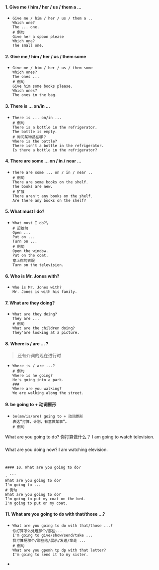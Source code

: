 #### 1. Give me / him / her / us / them a ...

- ```
  Give me / him / her / us / them a ..
  Which one?
  The ... one.
  # 例句
  Give her a spoon please
  Which one?
  The small one.
  ```

#### 2. Give me / him / her / us / them some

- ```
  Give me / him / her / us / them some
  Which ones?
  The ones ...
  # 例句
  Give him some books please.
  Which ones?
  The ones in the bag.
  ```

#### 3. There is ... on/in ...

- ```
  There is ... on/in ...
  # 例句
  There is a bottle in the refrigerator.
  The bottle is empty.
  # 询问某物品在哪？
  Where is the bottle?
  There isn't a bottle in the refrigerator.
  Is there a bottle in the refrigerator?
  ```


#### 4. There are some ... on / in / near ...

- ```
  There are some ... on / in / near ..
  # 例句
  There are some books on the shelf.
  The books are new.
  # 扩展
  There aren't any books on the shelf.
  Are there any books on the shelf?
  ```


#### 5. What must I do?

- ```\
  What must I do?\
  # 起始句
  Open ...
  Put on ...
  Turn on ...
  # 例句
  Open the window.
  Put on the coat.
  穿上你的衣服
  Turn on the television.
  ```

#### 6. Who is Mr. Jones with?

- ```
  Who is Mr. Jones with?
  Mr. Jones is with his family.
  ```

#### 7. What are they doing?

- ```
  What are they doing?
  They are ...
  # 例句
  What are the children doing?
  They'are looking at a picture.
  ```

#### 8. Where is / are ... ?

> 还有介词的现在进行时

- ```
  Where is / are ...?
  # 例句
  Where is he going?
  He's going into a park.
  ###
  Where are you walking?
  We are walking along the street.
  ```


#### 9. be going to + 动词原形

- ```
  be(am/is/are) going to + 动词原形
  表达“打算，计划，有意做某事”。
  # 例句
What are you going to do?
  你打算做什么？
  I am going to watch television.
  ###
  What are you doing now?
  I am watching elevision.
  ```
  

#### 10. What are you going to do?

- ```
  What are you going to do?
  I'm going to ...
  # 例句
  What are you going to do?
  I'm going to put my coat on the bed.
  I'm going to put on my coat.
  ```

#### 11. What are you going to do with that/those ...?

- ```
  What are you going to do with that/those ...?
  你打算怎么处理那个/那些...
  I'm going to give/show/send/take ...
  我打算把那个/那些给/展示/发送/拿走 ...
  # 例句
  What are you gpomh tp dp with that letter?
  I'm going to send it to my sister.
  ```

- 